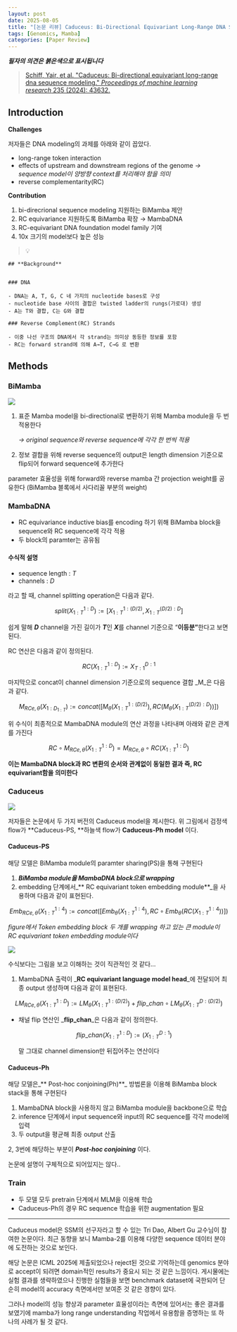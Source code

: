 ```yaml
---
layout: post
date: 2025-08-05
title: "[논문 리뷰] Caduceus: Bi-Directional Equivariant Long-Range DNA Sequence Modeling"
tags: [Genomics, Mamba]
categories: [Paper Review]
---
```


<span class="notion-red">_**필자의 의견은 붉은색으로 표시됩니다**_</span>


> [Schiff, Yair, et al. "Caduceus: Bi-directional equivariant long-range dna sequence modeling." ](https://pmc.ncbi.nlm.nih.gov/articles/PMC12189541/)[_Proceedings of machine learning research_](https://pmc.ncbi.nlm.nih.gov/articles/PMC12189541/)[ 235 (2024): 43632.](https://pmc.ncbi.nlm.nih.gov/articles/PMC12189541/)



## Introduction


**Challenges**


저자들은 DNA modeling의 과제를 아래와 같이 꼽았다.

- long-range token interaction
- effects of upstream and downstream regions of the genome 
_→ sequence model이 양방향 context를 처리해야 함을 의미_
- reverse complementarity(RC)

**Contribution**

1. bi-direcrional sequence modeling 지원하는 BiMamba 제안
1. RC equivariance 지원하도록 BiMamba 확장 → MambaDNA
1. RC-equivariant DNA foundation model family 기여
1. 10x 크기의 model보다 높은 성능

> 💡 


	## **Background**


	### DNA

	- DNA는 A, T, G, C 네 가지의 nucleotide bases로 구성
	- nucleotide base 사이의 결합은 twisted ladder의 rungs(가로대) 생성
	- A는 T와 결합, C는 G와 결합

	### Reverse Complement(RC) Strands

	- 이중 나선 구조의 DNA에서 각 strand는 의미상 동등한 정보를 포함
	- RC는 forward strand에 의해 A→T, C→G 로 변환


## Methods



### BiMamba


![](https://prod-files-secure.s3.us-west-2.amazonaws.com/542b861c-36a8-4051-84e5-8804b6728dba/2c247d59-7815-4980-99f0-8f0d21f445a7/image.png?X-Amz-Algorithm=AWS4-HMAC-SHA256&X-Amz-Content-Sha256=UNSIGNED-PAYLOAD&X-Amz-Credential=ASIAZI2LB46656EYI64R%2F20251013%2Fus-west-2%2Fs3%2Faws4_request&X-Amz-Date=20251013T150109Z&X-Amz-Expires=3600&X-Amz-Security-Token=IQoJb3JpZ2luX2VjEJ7%2F%2F%2F%2F%2F%2F%2F%2F%2F%2FwEaCXVzLXdlc3QtMiJHMEUCIDD8D94K3Cjn6m5zEqhGPZzG8DlzgRJL5MpK%2F80WqQvvAiEAretbrdDe0Zh0sveOy5G7w65m0302%2FOMGuXiiw5fSS%2Fgq%2FwMIRxAAGgw2Mzc0MjMxODM4MDUiDFLAyTRr8NtWIzJhwCrcA%2FcST%2FIzg97ZW0%2BcuXwO%2FIkjvXN09925uArQkUKppm7%2B4%2Fa4eN5xWuoybeyESHZ9AcL7So%2BdW0uiumrBjmkPbcFnOFaBlN%2FbxS4s8wSNieSGcmC4UL%2F62%2BNj4p9RtvfN1%2BsS8uxvpLll9wOFdPbUBItKnDeAux9KvD9YGDlyavHNvC44tt%2B4JsNCRD4HnAdvqS%2B2gU1f38EYs%2BhvQQ%2B%2FM%2B6kM9uTkv1mK9fDE%2BOIpoU0KFGBsD642tDbHgDNbdCc3fiC%2BdYTNndRg0S%2BRbqfhcFSQscGHoFViqRpC8VUAuuFm7gIZPxOYUsrZacL3yFqEeX%2FoEZFDZcAry6fVLr9mwlvkafv3b9L6DMxKb%2Bh4PHMJFSjKtRHDa3V7jKN9npDCgMzQfDNanKE0V5hQCeelGjUFgqgA45hbBqFuFCk3JIGOIHKAufJQ5Ws1JNxvfcVe4S5gIN4cjG3hSMAr2Ov7srik5kOObzkuoJnUfXt2xzX4b0FJ1EJzfBH%2Bm6nrJxMFbO2XHnb66ZSVG07soeqwFFls9Bdqbchrl3UqRq7ubng2QMrEnwIlWpneHb0AxziTW%2FbLsIH1gq8dWPxbBWCo8LO33l1HY3zV6RXzM%2F1G%2Bkjw%2BEzOId7LBXbngi8MI%2BTtMcGOqUBCmh36Y40DoTn%2Fd3MKefDaqJg9TA8XDlK1gg1IYsSyZugYvbe%2Bf0SJpbN7vtFjqU%2Fthuwp81HLFf69eUiYgR01OlN0BH36V2KIendK4vxiP%2BJLO5Sg%2BF94zJfrKP00EzkLssTQl8CMe%2BfGYXJLGVbNA2PVxV9V9ZLiesX%2FJytey5uS1VWOa8tzi26MKYxpHw6ujIAV3QqyMavZ6NDbk%2FYma%2FYbPlR&X-Amz-Signature=a4b5846ba04fbd2a4f0d7d41b9fd115a188ac761b73426dca232a5791688831c&X-Amz-SignedHeaders=host&x-amz-checksum-mode=ENABLED&x-id=GetObject)

1. 표준 Mamba model을 bi-directional로 변환하기 위해 Mamba module을 두 번 적용한다

	_→ original sequence와 reverse sequence에 각각 한 번씩 적용_

1. 정보 결합을 위해 reverse sequence의 output은 length dimension 기준으로 flip되어 forward sequence에 추가한다

parameter 효율성을 위해 forward와 reverse mamba 간 projection weight를 공유한다 (BiMamba 블록에서 사다리꼴 부분의 weight)



### MambaDNA

- RC equivariance inductive bias를 encoding 하기 위해 BiMamba block을 sequence와 RC sequence에 각각 적용
- 두 block의 paramter는 공유됨


#### 수식적 설명

- sequence length : _T_
- channels : _D_

라고 할 때,  channel splitting operation은 다음과 같다.


$$
split(X^{1:D}_{1:T}):=[X^{1:(D/2)}_{1:T},X^{(D/2):D}_{1:T}]
$$


<span class="notion-red">쉽게 말해 </span><span class="notion-red">_**D**_</span><span class="notion-red"> channel을 가진 길이가 </span><span class="notion-red">_**T**_</span><span class="notion-red">인 </span><span class="notion-red">_**X**_</span><span class="notion-red">를 channel 기준으로 “</span><span class="notion-red">**이등분”**</span><span class="notion-red">한다고 보면 된다.</span>


RC 연산은 다음과 같이 정의된다.


$$
RC(X^{1:D}_{1:T}):=X^{D:1}_{T:1}
$$


마지막으로 concat이 channel dimension 기준으로의 sequence 결합 _M_은 다음과 같다.


$$
M_{RCe,\theta}(X_{1:D_{1:T}}):=concat([M_{\theta}(X^{1:(D/2)}_{1:T}),RC(M_{\theta}(X^{(D/2):D}_{1:T}))])
$$


위 수식이 최종적으로 MambaDNA module의 연산 과정을 나타내며 아래와 같은 관계를 가진다


$$
RC\circ M_{RCe,\theta}(X^{1:D}_{1:T}) = M_{RCe,\theta} \circ RC(X^{1:D}_{1:T})
$$


**이는 MambaDNA block과 RC 변환의 순서와 관계없이 동일한 결과 즉, RC equivariant함을 의미한다**



### Caduceus


![](https://prod-files-secure.s3.us-west-2.amazonaws.com/542b861c-36a8-4051-84e5-8804b6728dba/f94a60d7-8145-473b-aef9-7c68d3ec604a/image.png?X-Amz-Algorithm=AWS4-HMAC-SHA256&X-Amz-Content-Sha256=UNSIGNED-PAYLOAD&X-Amz-Credential=ASIAZI2LB46656EYI64R%2F20251013%2Fus-west-2%2Fs3%2Faws4_request&X-Amz-Date=20251013T150109Z&X-Amz-Expires=3600&X-Amz-Security-Token=IQoJb3JpZ2luX2VjEJ7%2F%2F%2F%2F%2F%2F%2F%2F%2F%2FwEaCXVzLXdlc3QtMiJHMEUCIDD8D94K3Cjn6m5zEqhGPZzG8DlzgRJL5MpK%2F80WqQvvAiEAretbrdDe0Zh0sveOy5G7w65m0302%2FOMGuXiiw5fSS%2Fgq%2FwMIRxAAGgw2Mzc0MjMxODM4MDUiDFLAyTRr8NtWIzJhwCrcA%2FcST%2FIzg97ZW0%2BcuXwO%2FIkjvXN09925uArQkUKppm7%2B4%2Fa4eN5xWuoybeyESHZ9AcL7So%2BdW0uiumrBjmkPbcFnOFaBlN%2FbxS4s8wSNieSGcmC4UL%2F62%2BNj4p9RtvfN1%2BsS8uxvpLll9wOFdPbUBItKnDeAux9KvD9YGDlyavHNvC44tt%2B4JsNCRD4HnAdvqS%2B2gU1f38EYs%2BhvQQ%2B%2FM%2B6kM9uTkv1mK9fDE%2BOIpoU0KFGBsD642tDbHgDNbdCc3fiC%2BdYTNndRg0S%2BRbqfhcFSQscGHoFViqRpC8VUAuuFm7gIZPxOYUsrZacL3yFqEeX%2FoEZFDZcAry6fVLr9mwlvkafv3b9L6DMxKb%2Bh4PHMJFSjKtRHDa3V7jKN9npDCgMzQfDNanKE0V5hQCeelGjUFgqgA45hbBqFuFCk3JIGOIHKAufJQ5Ws1JNxvfcVe4S5gIN4cjG3hSMAr2Ov7srik5kOObzkuoJnUfXt2xzX4b0FJ1EJzfBH%2Bm6nrJxMFbO2XHnb66ZSVG07soeqwFFls9Bdqbchrl3UqRq7ubng2QMrEnwIlWpneHb0AxziTW%2FbLsIH1gq8dWPxbBWCo8LO33l1HY3zV6RXzM%2F1G%2Bkjw%2BEzOId7LBXbngi8MI%2BTtMcGOqUBCmh36Y40DoTn%2Fd3MKefDaqJg9TA8XDlK1gg1IYsSyZugYvbe%2Bf0SJpbN7vtFjqU%2Fthuwp81HLFf69eUiYgR01OlN0BH36V2KIendK4vxiP%2BJLO5Sg%2BF94zJfrKP00EzkLssTQl8CMe%2BfGYXJLGVbNA2PVxV9V9ZLiesX%2FJytey5uS1VWOa8tzi26MKYxpHw6ujIAV3QqyMavZ6NDbk%2FYma%2FYbPlR&X-Amz-Signature=60112bb21f434710f7befdd22caf5f7391bb458dd6cce64750432760fa6a16d0&X-Amz-SignedHeaders=host&x-amz-checksum-mode=ENABLED&x-id=GetObject)


저자들은 논문에서 두 가지 버전의 Caduceus model을 제시한다. 위 그림에서 검정색 flow가 **Caduceus-PS, **하늘색 flow가 **Caduceus-Ph model** 이다.



#### Caduceus-PS


해당 모델은 BiMamba module의 paramter sharing(PS)을 통해 구현된다

1. _**BiMamba module을 MambaDNA block으로 wrapping**_
1. embedding 단계에서_** RC equivariant token embedding module**_을 사용하며 다음과 같이 표현된다.

$$
Emb_{RCe,\theta}(X^{1:4}_{1:T}):=concat([Emb_{\theta}(X^{1:4}_{1:T}),RC \circ Emb_{\theta}(RC(X^{1:4}_{1:T}))])
$$


_figure에서 Token embedding block 두 개를 wrapping 하고 있는 큰 module이 RC equivariant token embedding module이다_


![](https://prod-files-secure.s3.us-west-2.amazonaws.com/542b861c-36a8-4051-84e5-8804b6728dba/b175e4da-71eb-4e91-8c23-a06dabe673c9/image.png?X-Amz-Algorithm=AWS4-HMAC-SHA256&X-Amz-Content-Sha256=UNSIGNED-PAYLOAD&X-Amz-Credential=ASIAZI2LB46656EYI64R%2F20251013%2Fus-west-2%2Fs3%2Faws4_request&X-Amz-Date=20251013T150111Z&X-Amz-Expires=3600&X-Amz-Security-Token=IQoJb3JpZ2luX2VjEJ7%2F%2F%2F%2F%2F%2F%2F%2F%2F%2FwEaCXVzLXdlc3QtMiJHMEUCIDD8D94K3Cjn6m5zEqhGPZzG8DlzgRJL5MpK%2F80WqQvvAiEAretbrdDe0Zh0sveOy5G7w65m0302%2FOMGuXiiw5fSS%2Fgq%2FwMIRxAAGgw2Mzc0MjMxODM4MDUiDFLAyTRr8NtWIzJhwCrcA%2FcST%2FIzg97ZW0%2BcuXwO%2FIkjvXN09925uArQkUKppm7%2B4%2Fa4eN5xWuoybeyESHZ9AcL7So%2BdW0uiumrBjmkPbcFnOFaBlN%2FbxS4s8wSNieSGcmC4UL%2F62%2BNj4p9RtvfN1%2BsS8uxvpLll9wOFdPbUBItKnDeAux9KvD9YGDlyavHNvC44tt%2B4JsNCRD4HnAdvqS%2B2gU1f38EYs%2BhvQQ%2B%2FM%2B6kM9uTkv1mK9fDE%2BOIpoU0KFGBsD642tDbHgDNbdCc3fiC%2BdYTNndRg0S%2BRbqfhcFSQscGHoFViqRpC8VUAuuFm7gIZPxOYUsrZacL3yFqEeX%2FoEZFDZcAry6fVLr9mwlvkafv3b9L6DMxKb%2Bh4PHMJFSjKtRHDa3V7jKN9npDCgMzQfDNanKE0V5hQCeelGjUFgqgA45hbBqFuFCk3JIGOIHKAufJQ5Ws1JNxvfcVe4S5gIN4cjG3hSMAr2Ov7srik5kOObzkuoJnUfXt2xzX4b0FJ1EJzfBH%2Bm6nrJxMFbO2XHnb66ZSVG07soeqwFFls9Bdqbchrl3UqRq7ubng2QMrEnwIlWpneHb0AxziTW%2FbLsIH1gq8dWPxbBWCo8LO33l1HY3zV6RXzM%2F1G%2Bkjw%2BEzOId7LBXbngi8MI%2BTtMcGOqUBCmh36Y40DoTn%2Fd3MKefDaqJg9TA8XDlK1gg1IYsSyZugYvbe%2Bf0SJpbN7vtFjqU%2Fthuwp81HLFf69eUiYgR01OlN0BH36V2KIendK4vxiP%2BJLO5Sg%2BF94zJfrKP00EzkLssTQl8CMe%2BfGYXJLGVbNA2PVxV9V9ZLiesX%2FJytey5uS1VWOa8tzi26MKYxpHw6ujIAV3QqyMavZ6NDbk%2FYma%2FYbPlR&X-Amz-Signature=8d09b1459f3761e2e9ec93df84632ea431420b3351ec7368991bbda5165dcd42&X-Amz-SignedHeaders=host&x-amz-checksum-mode=ENABLED&x-id=GetObject)


<span class="notion-red">수식보다는 그림을 보고 이해하는 것이 직관적인 것 같다…</span>

1. MambaDNA 출력이 _**RC equivariant language model head**_에 전달되어 최종 output 생성하며 다음과 같이 표현된다.

$$
LM_{RCe,\theta}(X^{1:D}_{1:T}):= LM_{\theta}(X^{1:(D/2)}_{1:T})+flip\_chan\circ LM_{\theta}(X^{D:(D/2)}_{1:T})
$$

- 채널 flip 연산인 _**flip\_chan**_은 다음과 같이 정의한다.

	$$
	flip\_chan(X^{1:D}_{1:T}):=(X^{D:1}_{1:T})
	$$


	말 그대로 channel dimension만 뒤집어주는 연산이다



#### Caduceus-Ph


해당 모델은_** Post-hoc conjoining(Ph)**_ 방법론을 이용해 BiMamba block stack을 통해 구현된다

1. MambaDNA block을 사용하지 않고 BiMamba module을 backbone으로 학습
1. inference 단계에서 input sequence와 input의 RC sequence를 각각 model에 입력
1. 두 output을 평균해 최종 output 산출

2, 3번에 해당하는 부분이 _**Post-hoc conjoining**_ 이다.


<span class="notion-red">논문에 설명이 구체적으로 되어있지는 않다..</span>



### Train

- 두 모델 모두 pretrain 단계에서 MLM을 이용해 학습
- Caduceus-Ph의 경우 RC sequence 학습을 위한 augmentation 필요

---


<span class="notion-red">Caduceus model은 SSM의 선구자라고 할 수 있는 Tri Dao, Albert Gu 교수님이 참여한 논문이다. 최근 동향을 보니 Mamba-2를 이용해 다양한 sequence 데이터 분야에 도전하는 것으로 보인다.</span>


<span class="notion-red">해당 논문은 ICML 2025에 제출되었으나 reject된 것으로 기억하는데 genomics 분야로 accept이 되려면 domain적인 results가 중요시 되는 것 같은 느낌이다. 게시물에는 실험 결과를 생략하였으나 진행한 실험들을 보면 benchmark dataset에 국한되어 단순히 model의 accuracy 측면에서만 보여준 것 같은 경향이 있다.</span>


<span class="notion-red">그러나 model의 성능 향상과 parameter 효율성이라는 측면에 있어서는 좋은 결과를 보였기에 mamba가 long range understanding 작업에서 유용함을 증명하는 또 하나의 사례가 될 것 같다.</span>

